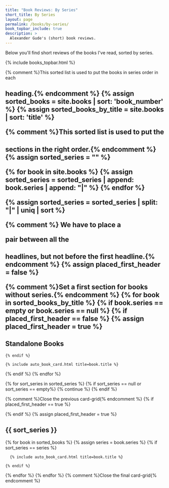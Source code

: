 ```yaml
---
title: "Book Reviews: By Series"
short_title: By Series
layout: page
permalink: /books/by-series/
book_topbar_include: true
description: >
  Alexander Gude's (short) book reviews.
---
```


Below you'll find short reviews of the books I've read, sorted by series.

{% include books_topbar.html %}

{% comment %}This sorted list is used to put the books in series order in each
<h2> heading.{% endcomment %}
{% assign sorted_books = site.books | sort: 'book_number' %}
{% assign sorted_books_by_title = site.books | sort: 'title' %}

{% comment %}This sorted list is used to put the <h2> sections in the right
order.{% endcomment %}
{% assign sorted_series = "" %}

{% for book in site.books %}
  {% assign sorted_series = sorted_series | append: book.series | append: "|" %}
{% endfor %}

{% assign sorted_series = sorted_series | split: "|" | uniq | sort %}

{% comment %} We have to place a <div></div> pair between all the <h2>
headlines, but not before the first headline.{% endcomment %}
{% assign placed_first_header = false %}

{% comment %}Set a first section for books without series.{% endcomment %}
{% for book in sorted_books_by_title %}
  {% if book.series == empty or book.series == null %}
    {% if placed_first_header == false %}
      {% assign placed_first_header = true %}

<h2 class="book-list-headline">Standalone Books</h2>
<div class="card-grid">

    {% endif %}

    {% include auto_book_card.html title=book.title %}

  {% endif %}
{% endfor %}

{% for sort_series in sorted_series %}
  {% if sort_series == null or sort_series == empty%}
    {% continue %}
  {% endif %}

  {% comment %}Close the previous card-grid{% endcomment %}
  {% if placed_first_header == true %}
</div>
  {% endif %}
  {% assign placed_first_header = true %}

<h2 class="book-list-headline">{{ sort_series }}</h2>
<div class="card-grid">

  {% for book in sorted_books %}
    {% assign series = book.series %}
    {% if sort_series == series %}

      {% include auto_book_card.html title=book.title %}

    {% endif %}
  {% endfor %}
{% endfor %}
{% comment %}Close the final card-grid{% endcomment %}
</div>
